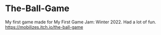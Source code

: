 # The-Ball-Game
My first game made for My First Game Jam: Winter 2022. Had a lot of fun.  
https://mobilizes.itch.io/the-ball-game  
